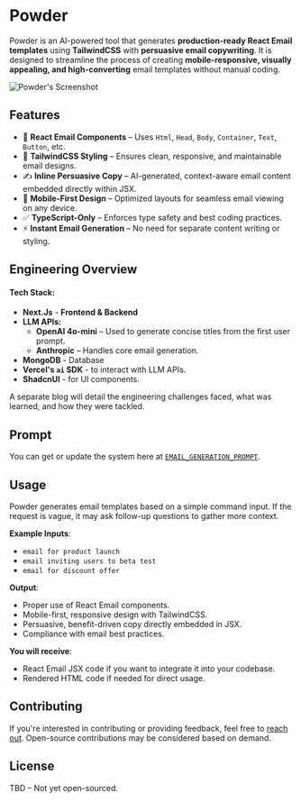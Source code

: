 # Powder

Powder is an AI-powered tool that generates **production-ready React Email templates** using **TailwindCSS** with **persuasive email copywriting**. It is designed to streamline the process of creating **mobile-responsive, visually appealing, and high-converting** email templates without manual coding.

![Powder's Screenshot](https://ashokasec.b-cdn.net/powder-screen.png)

## Features

- 🚀 **React Email Components** – Uses `Html`, `Head`, `Body`, `Container`, `Text`, `Button`, etc.
- 🎨 **TailwindCSS Styling** – Ensures clean, responsive, and maintainable email designs.
- ✍️ **Inline Persuasive Copy** – AI-generated, context-aware email content embedded directly within JSX.
- 📱 **Mobile-First Design** – Optimized layouts for seamless email viewing on any device.
- ✅ **TypeScript-Only** – Enforces type safety and best coding practices.
- ⚡ **Instant Email Generation** – No need for separate content writing or styling.

## Engineering Overview

#### **Tech Stack**:
- __Next.Js__ - **Frontend & Backend**
- **LLM APIs:**
  - **OpenAI 4o-mini** – Used to generate concise titles from the first user prompt.
  - **Anthropic** – Handles core email generation.
- **MongoDB** - Database
- **Vercel's `ai` SDK** - to interact with LLM APIs.
- **ShadcnUI** - for UI components.

A separate blog will detail the engineering challenges faced, what was learned, and how they were tackled.

## Prompt

You can get or update the system here at [`EMAIL_GENERATION_PROMPT`](https://github.com/ashokasec/powder/blob/main/src/lib/ai/prompts.ts).

## Usage

Powder generates email templates based on a simple command input. If the request is vague, it may ask follow-up questions to gather more context.

**Example Inputs**:
- `email for product launch`
- `email inviting users to beta test`
- `email for discount offer`

**Output**:
- Proper use of React Email components.
- Mobile-first, responsive design with TailwindCSS.
- Persuasive, benefit-driven copy directly embedded in JSX.
- Compliance with email best practices.

**You will receive**:
- React Email JSX code if you want to integrate it into your codebase.
- Rendered HTML code if needed for direct usage.

## Contributing

If you're interested in contributing or providing feedback, feel free to [reach out](https://x.com/ashokasec). Open-source contributions may be considered based on demand.

## License

TBD – Not yet open-sourced.

